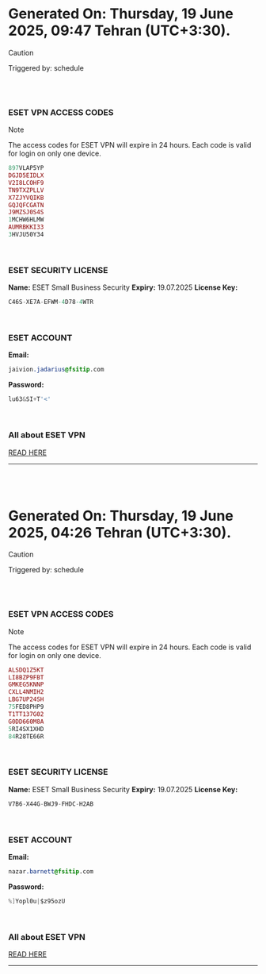 # Generated On: Thursday, 19 June 2025, 09:47 Tehran (UTC+3:30).

> [!CAUTION]
> Triggered by: schedule

<br><br>

### ESET VPN ACCESS CODES

> [!NOTE]
> The access codes for ESET VPN will expire in 24 hours.
> Each code is valid for login on only one device.

```ruby
897VLAP5YP
DGJD5EIDLX
V2I8LCOHF9
TN9TXZPLLV
X7ZJYVQIKB
GQJQFCGATN
J9MZSJ0S4S
1MCHW6HLMW
AUMRBKKI33
3HVJU50Y34
```

<br>

### ESET SECURITY LICENSE

**Name:** ESET Small Business Security
**Expiry:** 19.07.2025
**License Key:**

```POV-Ray SDL
C46S-XE7A-EFWM-4D78-4WTR
```

<br>

### ESET ACCOUNT

**Email:**

```CSS
jaivion.jadarius@fsitip.com
```

**Password:**

```POV-Ray SDL
lu63&SI+T'<'
```

<br>

### All about ESET VPN

[READ HERE](https://t.me/F_NiREvil/2113)

---

<br><br>

# Generated On: Thursday, 19 June 2025, 04:26 Tehran (UTC+3:30).

> [!CAUTION]
> Triggered by: schedule

<br><br>

### ESET VPN ACCESS CODES

> [!NOTE]
> The access codes for ESET VPN will expire in 24 hours.
> Each code is valid for login on only one device.

```ruby
ALSDQ1Z5KT
LI8BZP9FBT
GMKEG5KNNP
CXLL4NMIH2
LBG7UP24SH
75FED8PHP9
T1TT137G02
G0DD660M8A
5RI4SX1XHD
84R28TE66R
```

<br>

### ESET SECURITY LICENSE

**Name:** ESET Small Business Security
**Expiry:** 19.07.2025
**License Key:**

```POV-Ray SDL
V7B6-X44G-BWJ9-FHDC-H2AB
```

<br>

### ESET ACCOUNT

**Email:**

```CSS
nazar.barnett@fsitip.com
```

**Password:**

```POV-Ray SDL
%]Yopl0u|$z95ozU
```

<br>

### All about ESET VPN

[READ HERE](https://t.me/F_NiREvil/2113)

---

<br><br>

